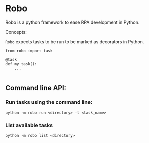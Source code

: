 # Robo

Robo is a python framework to ease RPA development in Python.


Concepts:

`Robo` expects tasks to be run to be marked as decorators in Python.


```
from robo import task

@task
def my_task():
    ...
    
```

## Command line API:

### Run tasks using the command line:

```
python -m robo run <directory> -t <task_name>
```


### List available tasks

```
python -m robo list <directory>
```
